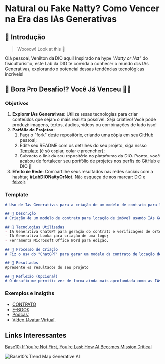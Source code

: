 # Natural ou Fake Natty? Como Vencer na Era das IAs Generativas

## 🚀 Introdução

> Woooow! Look at this 👀

Olá pessoal, Venilton da DIO aqui! Inspirado na hype _"Natty or Not"_ do fisiculturismo, este Lab da DIO te convida a conhecer o mundo das IAs Generativas, explorando o potencial dessas tendências tecnológicas incríveis!

## 🎯 Bora Pro Desafio!? Você Já Venceu 💪🤓

### Objetivos

1. **Explorar IAs Generativas**: Utilize essas tecnologias para criar conteúdos que sejam o mais realista possível. Seja criativo! Você pode produzir imagens, textos, áudios, vídeos ou combinações de tudo isso!
1. **Potfólio de Projetos**:
    1. Faça o "fork" deste repositório, criando uma cópia em seu GitHub pessoal;
    2. Edite seu README com os detalhes do seu projeto, siga nosso [Template](#template) (é só copiar, colar e preencher);
    3. Submeta o link do seu repositório na plataforma da DIO. Pronto, você acabou de fortalecer seu portfólio de projetos nos perfis do GitHub e DIO 🚀
1. **Efeito de Rede**: Compartilhe seus resultados nas redes sociais com a hashtag **#LabDIONattyOrNot**. Não esqueça de nos marcar: [DIO](https://www.linkedin.com/school/dio-makethechange) e [falvojr](https://www.linkedin.com/in/falvojr).

### Template

```markdown
# Uso de IAs Generativas para a criação de um modelo de contrato para locação de imóveis

## 📒 Descrição
# Criação de um modelo de contrato para locação de imóvel usando IAs Generativas.

## 🤖 Tecnologias Utilizadas
- IA Generativa ChatGPT para geração do contrato e verificações de ortografia;
- IA Generativa Looka para criação de uma logo;
- Ferramenta Microsoft Office Word para edição.

## 🧐 Processo de Criação
# Fiz o uso do "ChatGPT" para gerar um modelo de contrato de locação de imóveis e para varificar a ortografia e a concordância das modificações que eu fiz no contrato. Utilizei também o Looka para gerar uma logo, podendo assim representar a minha imobiliária. Para concluir, as alterações e personalizações no contrato foram feitas utilizando a ferramenta Microsoft Office Word.

## 🚀 Resultados
Apresente os resultados do seu projeto

## 💭 Reflexão (Opcional)
# O desafio me permitiu ver de forma ainda mais aprofundada como as IAs podem ser úteis em tarefas do dia a dia, ainda mais que estão cada vez mais difícil distinguir se algo foi feito por um humano ou por uma IA.
```

### Exemplos e Insigths

- [CONTRATO](exemplos/CONTRATO.md)
- [E-BOOK](/exemplos/E-BOOK.md)
- [Podcast](/exemplos/PODCAST.md)
- [Vídeo (Avatar Virtual)](/exemplos/VIDEO.md)

## Links Interessantes

[Base10: If You’re Not First, You’re Last: How AI Becomes Mission Critical](https://base10.vc/post/generative-ai-mission-critical/)

![Base10's Trend Map Generative AI](https://github.com/digitalinnovationone/lab-natty-or-not/assets/730492/f4df26e8-f8f7-4419-8252-c69d73ea930c)
